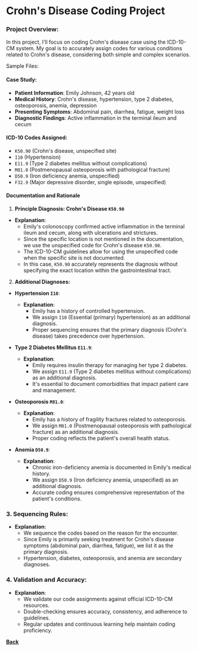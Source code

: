 # Crohn's Disease Coding Project


### Project Overview:
In this project, I'll focus on coding Crohn's disease case using the ICD-10-CM system. My goal is to accurately assign codes for various conditions related to Crohn's disease, considering both simple and complex scenarios.

Sample Files:

#### Case Study:
   - **Patient Information**: Emily Johnson, 42 years old
   - **Medical History**: Crohn's disease, hypertension, type 2 diabetes, osteoporosis, anemia, depression
   - **Presenting Symptoms**: Abdominal pain, diarrhea, fatigue, weight loss
   - **Diagnostic Findings**: Active inflammation in the terminal ileum and cecum
   
#### ICD-10 Codes Assigned:
- `K50.90` (Crohn's disease, unspecified site)
- `I10` (Hypertension)
- `E11.9` (Type 2 diabetes mellitus without complications)
- `M81.0` (Postmenopausal osteoporosis with pathological fracture)
- `D50.9` (Iron deficiency anemia, unspecified)
- `F32.9` (Major depressive disorder, single episode, unspecified)


#### Documentation and Rationale
1. **Principle Diagnosis: Crohn's Disease `K50.90`**
- **Explanation**:
  - Emily's colonoscopy confirmed active inflammation in the terminal ileum and cecum, along with ulcerations and strictures.
  - Since the specific location is not mentioned in the documentation, we use the unspecified code for Crohn's disease `K50.90`.
  - The ICD-10-CM guidelines allow for using the unspecified code when the specific site is not documented.
  - In this case, `K50.90` accurately represents the diagnosis without specifying the exact location within the gastrointestinal tract.

2. **Additional Diagnoses:**
- **Hypertension `I10`**:
  - **Explanation**:
    - Emily has a history of controlled hypertension.
    - We assign `I10` (Essential (primary) hypertension) as an additional diagnosis.
    - Proper sequencing ensures that the primary diagnosis (Crohn's disease) takes precedence over hypertension.

- **Type 2 Diabetes Mellitus `E11.9`**:
  - **Explanation**:
    - Emily requires insulin therapy for managing her type 2 diabetes.
    - We assign `E11.9` (Type 2 diabetes mellitus without complications) as an additional diagnosis.
    - It's essential to document comorbidities that impact patient care and management.

- **Osteoporosis `M81.0`**:
  - **Explanation**:
    - Emily has a history of fragility fractures related to osteoporosis.
    - We assign `M81.0` (Postmenopausal osteoporosis with pathological fracture) as an additional diagnosis.
    - Proper coding reflects the patient's overall health status.

- **Anemia `D50.9`**:
  - **Explanation**:
    - Chronic iron-deficiency anemia is documented in Emily's medical history.
    - We assign `D50.9` (Iron deficiency anemia, unspecified) as an additional diagnosis.
    - Accurate coding ensures comprehensive representation of the patient's conditions.

### 3. **Sequencing Rules**:
- **Explanation**:
  - We sequence the codes based on the reason for the encounter.
  - Since Emily is primarily seeking treatment for Crohn's disease symptoms (abdominal pain, diarrhea, fatigue), we list it as the primary diagnosis.
  - Hypertension, diabetes, osteoporosis, and anemia are secondary diagnoses.

### 4. **Validation and Accuracy**:
- **Explanation**:
  - We validate our code assignments against official ICD-10-CM resources.
  - Double-checking ensures accuracy, consistency, and adherence to guidelines.
  - Regular updates and continuous learning help maintain coding proficiency.


**[Back](index.md)**